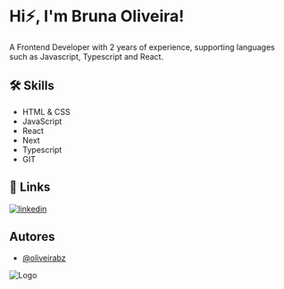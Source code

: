 # Hi⚡, I'm Bruna Oliveira!

A Frontend Developer with 2 years of experience, supporting languages such as Javascript, Typescript and React.

## 🛠 Skills
- HTML & CSS
- JavaScript
- React
- Next
- Typescript
- GIT

## 🔗 Links
[![linkedin](https://img.shields.io/badge/linkedin-0A66C2?style=for-the-badge&logo=linkedin&logoColor=white)](https://www.linkedin.com/in/bruna-oliveira-05682b229/)

## Autores

- [@oliveirabz](https://www.github.com/oliveirabz)


![Logo](https://github.com/oliveirabz/to-do/assets/95765270/ff39dc08-97a2-4ab4-9925-5fcbdad1f382)
